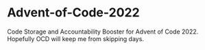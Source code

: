 # Advent-of-Code-2022
Code Storage and Accountability Booster for Advent of Code 2022. Hopefully OCD will keep me from skipping days.
